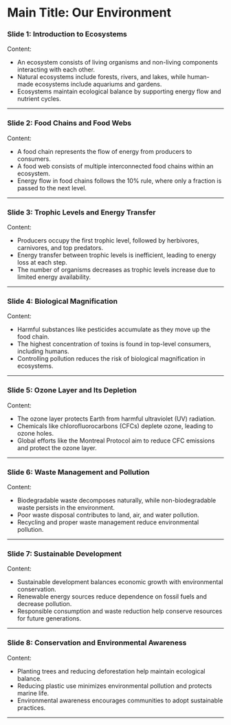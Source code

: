 
# Main Title: Our Environment

### **Slide 1: Introduction to Ecosystems**  
Content:  
- An ecosystem consists of living organisms and non-living components interacting with each other.  
- Natural ecosystems include forests, rivers, and lakes, while human-made ecosystems include aquariums and gardens.  
- Ecosystems maintain ecological balance by supporting energy flow and nutrient cycles.  

---

### **Slide 2: Food Chains and Food Webs**  
Content:  
- A food chain represents the flow of energy from producers to consumers.  
- A food web consists of multiple interconnected food chains within an ecosystem.  
- Energy flow in food chains follows the 10% rule, where only a fraction is passed to the next level.  

---

### **Slide 3: Trophic Levels and Energy Transfer**  
Content:  
- Producers occupy the first trophic level, followed by herbivores, carnivores, and top predators.  
- Energy transfer between trophic levels is inefficient, leading to energy loss at each step.  
- The number of organisms decreases as trophic levels increase due to limited energy availability.  

---

### **Slide 4: Biological Magnification**  
Content:  
- Harmful substances like pesticides accumulate as they move up the food chain.  
- The highest concentration of toxins is found in top-level consumers, including humans.  
- Controlling pollution reduces the risk of biological magnification in ecosystems.  

---

### **Slide 5: Ozone Layer and Its Depletion**  
Content:  
- The ozone layer protects Earth from harmful ultraviolet (UV) radiation.  
- Chemicals like chlorofluorocarbons (CFCs) deplete ozone, leading to ozone holes.  
- Global efforts like the Montreal Protocol aim to reduce CFC emissions and protect the ozone layer.  

---

### **Slide 6: Waste Management and Pollution**  
Content:  
- Biodegradable waste decomposes naturally, while non-biodegradable waste persists in the environment.  
- Poor waste disposal contributes to land, air, and water pollution.  
- Recycling and proper waste management reduce environmental pollution.  

---

### **Slide 7: Sustainable Development**  
Content:  
- Sustainable development balances economic growth with environmental conservation.  
- Renewable energy sources reduce dependence on fossil fuels and decrease pollution.  
- Responsible consumption and waste reduction help conserve resources for future generations.  

---

### **Slide 8: Conservation and Environmental Awareness**  
Content:  
- Planting trees and reducing deforestation help maintain ecological balance.  
- Reducing plastic use minimizes environmental pollution and protects marine life.  
- Environmental awareness encourages communities to adopt sustainable practices.  

---
